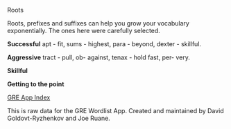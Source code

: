 
Roots

Roots, prefixes and suffixes can help you grow your vocabulary exponentially. The ones here were carefully selected. 

**Successful**
apt - fit,
sums - highest,
para - beyond,
dexter - skillful.

**Aggressive**
tract - pull,
ob- against,
tenax - hold fast,
per- very.

**Skillful**

**Getting to the point**



[GRE App Index](/index.md)
  
This is raw data for the GRE Wordlist App.
Created and maintained by David Goldovt-Ryzhenkov and Joe Ruane.
